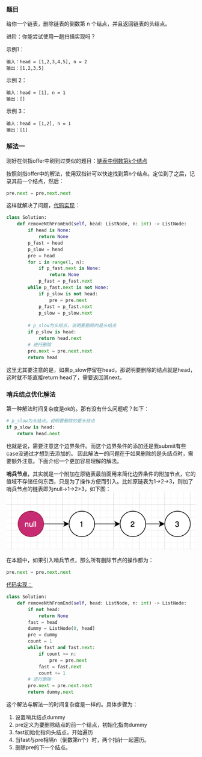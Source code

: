 ### 题目
给你一个链表，删除链表的倒数第 n 个结点，并且返回链表的头结点。

进阶：你能尝试使用一趟扫描实现吗？

示例1：
```
输入：head = [1,2,3,4,5], n = 2
输出：[1,2,3,5]
```

示例 2：
```
输入：head = [1], n = 1
输出：[]
```
示例 3：

```
输入：head = [1,2], n = 1
输出：[1]
```

### 解法一
刚好在剑指offer中刷到过类似的题目：[链表中倒数第k个结点](../../剑指offer/15.链表中倒数第k个结点/solution.py)

按照剑指offer中的解法，使用双指针可以快速找到第n个结点。定位到了之后，记录其前一个结点，然后：
```py
pre.next = pre.next.next
```

这样就解决了问题，[代码实现](solution1.py)：
```py
class Solution:
    def removeNthFromEnd(self, head: ListNode, n: int) -> ListNode:
        if head is None:
            return None
        p_fast = head
        p_slow = head
        pre = head
        for i in range(1, n):
            if p_fast.next is None:
                return None
            p_fast = p_fast.next
        while p_fast.next is not None:
            if p_slow is not head:
                pre = pre.next
            p_fast = p_fast.next
            p_slow = p_slow.next

        # p_slow为头结点，说明要删除的是头结点
        if p_slow is head:
            return head.next
        # 进行删除
        pre.next = pre.next.next
        return head
```

这里尤其要注意的是，如果p_slow停留在head，那说明要删除的结点就是head，这时就不能直接return head了，需要返回其next。

### 哨兵结点优化解法
第一种解法时间复杂度是ok的。那有没有什么问题呢？如下：
```py
# p_slow为头结点，说明要删除的是头结点
if p_slow is head:
    return head.next
```
也就是说，需要注意这个边界条件。而这个边界条件的添加还是我submit有些case没通过才想到去添加的。
因此解法一的问题在于如果删除的是头结点时，需要额外注意。下面介绍一个更加容易理解的解法。

**哨兵节点**，其实就是一个附加在原链表最前面用来简化边界条件的附加节点，它的值域不存储任何东西，只是为了操作方便而引入。比如原链表为1->2->3，则加了哨兵节点的链表即为null->1->2>3，如下图：
![guard_node](guard_node.png)

在本题中，如果引入哨兵节点，那么所有删除节点的操作都为：
```py
pre.next = pre.next.next
```
[代码实现：](solution2.py)
```py
class Solution:
    def removeNthFromEnd(self, head: ListNode, n: int) -> ListNode:
        if not head:
            return None
        fast = head
        dummy = ListNode(0, head)
        pre = dummy
        count = 1
        while fast and fast.next:
            if count >= n:
                pre = pre.next
            fast = fast.next
            count += 1
        # 进行删除
        pre.next = pre.next.next
        return dummy.next
```
这个解法与解法一的时间复杂度是一样的。具体步骤为：
1. 设置哨兵结点dummy
2. pre定义为要删除结点的前一个结点，初始化指向dummy
3. fast初始化指向头结点，开始遍历
4. 当fast与pre相隔n（倒数第n个）时，两个指针一起遍历。
5. 删除pre的下一个结点。